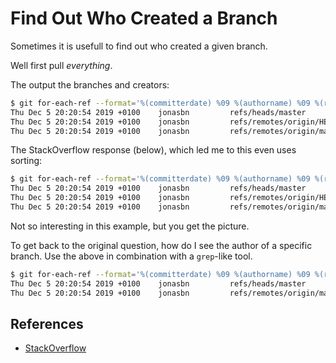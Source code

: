 # Find Out Who Created a Branch

Sometimes it is usefull to find out who created a given branch.

Well first pull _everything_.

The output the branches and creators:

```bash
$ git for-each-ref --format='%(committerdate) %09 %(authorname) %09 %(refname)'
Thu Dec 5 20:20:54 2019 +0100    jonasbn         refs/heads/master
Thu Dec 5 20:20:54 2019 +0100    jonasbn         refs/remotes/origin/HEAD
Thu Dec 5 20:20:54 2019 +0100    jonasbn         refs/remotes/origin/master
```

The StackOverflow response (below), which led me to this even uses sorting:

```bash
$ git for-each-ref --format='%(committerdate) %09 %(authorname) %09 %(refname)' --sort=committerdate
Thu Dec 5 20:20:54 2019 +0100    jonasbn         refs/heads/master
Thu Dec 5 20:20:54 2019 +0100    jonasbn         refs/remotes/origin/HEAD
Thu Dec 5 20:20:54 2019 +0100    jonasbn         refs/remotes/origin/master
```

Not so interesting in this example, but you get the picture.

To get back to the original question, how do I see the author of a specific branch. Use the above in combination with a `grep`-like tool.

```bash
$ git for-each-ref --format='%(committerdate) %09 %(authorname) %09 %(refname)' | ag master
Thu Dec 5 20:20:54 2019 +0100    jonasbn         refs/heads/master
Thu Dec 5 20:20:54 2019 +0100    jonasbn         refs/remotes/origin/master
```

## References

- [StackOverflow](https://stackoverflow.com/questions/12055198/find-out-a-git-branch-creator/38103063)
